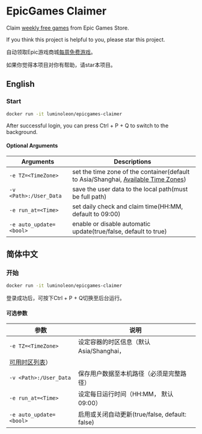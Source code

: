 # EpicGames Claimer

Claim [weekly free games](https://www.epicgames.com/store/free-games) from Epic Games Store.

If you think this project is helpful to you, please star this project.

自动领取Epic游戏商城[每周免费游戏](https://www.epicgames.com/store/free-games)。

如果你觉得本项目对你有帮助，请star本项目。

## English

### Start

``` bash
docker run -it luminoleon/epicgames-claimer
```

After successful login, you can press Ctrl + P + Q to switch to the background.

#### Optional Arguments

| Arguments               | Descriptions                                                    |
|------------------------ | --------------------------------------------------------------- |
| `-e TZ=<TimeZone>`      | set the time zone of the container(default to Asia/Shanghai, [Available Time Zones](https://en.wikipedia.org/wiki/List_of_tz_database_time_zones#List))                                 |
| `-v <Path>:/User_Data`  | save the user data to the local path(must be full path)         |
| `-e run_at=<Time>`      | set daily check and claim time(HH:MM, default to 09:00)         |
| `-e auto_update=<bool>` | enable or disable automatic update(true/false, default to true) |

## 简体中文

### 开始

``` bash
docker run -it luminoleon/epicgames-claimer
```

登录成功后，可按下Ctrl + P + Q切换至后台运行。

#### 可选参数

| 参数                    | 说明                                                    |
|------------------------ | ------------------------------------------------------ |
| `-e TZ=<TimeZone>`      | 设定容器的时区信息（默认Asia/Shanghai，
[可用时区列表](https://en.wikipedia.org/wiki/List_of_tz_database_time_zones#List)） |
| `-v <Path>:/User_Data`  | 保存用户数据至本机路径（必须是完整路径）                   |
| `-e run_at=<Time>`      | 设定每日运行时间（HH:MM， 默认09:00）                    |
| `-e auto_update=<bool>` | 启用或关闭自动更新(true/false, default: false)          |
